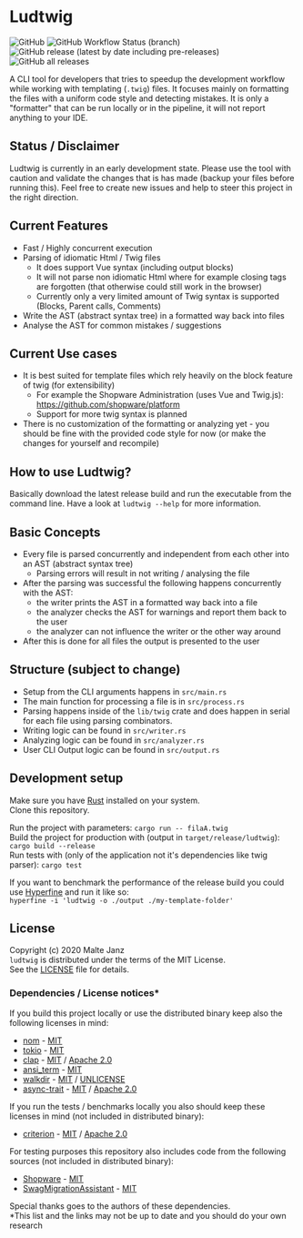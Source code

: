 # Ludtwig
![GitHub](https://img.shields.io/github/license/MalteJanz/ludtwig?color=blue&style=flat-square)
![GitHub Workflow Status (branch)](https://img.shields.io/github/workflow/status/MalteJanz/ludtwig/CI/main?label=CI&logo=GitHub%20Actions&logoColor=%23FFFFFF&style=flat-square)
![GitHub release (latest by date including pre-releases)](https://img.shields.io/github/v/release/MalteJanz/ludtwig?include_prereleases&logo=GitHub&style=flat-square)
![GitHub all releases](https://img.shields.io/github/downloads/MalteJanz/ludtwig/total?logo=GitHub&style=flat-square)

A CLI tool for developers that tries to speedup the development workflow while working with templating (`.twig`) files.
It focuses mainly on formatting the files with a uniform code style and detecting mistakes.
It is only a "formatter" that can be run locally or in the pipeline, it will not report anything to your IDE.

## Status / Disclaimer
Ludtwig is currently in an early development state.
Please use the tool with caution and validate the changes that is has made (backup your files before running this).
Feel free to create new issues and help to steer this project in the right direction.

## Current Features
- Fast / Highly concurrent execution
- Parsing of idiomatic Html / Twig files
  - It does support Vue syntax (including output blocks)
  - It will not parse non idiomatic Html where for example closing tags are forgotten (that otherwise could still work in the browser)
  - Currently only a very limited amount of Twig syntax is supported (Blocks, Parent calls, Comments)
- Write the AST (abstract syntax tree) in a formatted way back into files
- Analyse the AST for common mistakes / suggestions

## Current Use cases
- It is best suited for template files which rely heavily on the block feature of twig (for extensibility)
  - For example the Shopware Administration (uses Vue and Twig.js): https://github.com/shopware/platform
  - Support for more twig syntax is planned
- There is no customization of the formatting or analyzing yet - you should be fine with the provided code style for now (or make the changes for yourself and recompile)

## How to use Ludtwig?
Basically download the latest release build and run the executable from the command line.
Have a look at `ludtwig --help` for more information.

## Basic Concepts
- Every file is parsed concurrently and independent from each other into an AST (abstract syntax tree)
  - Parsing errors will result in not writing / analysing the file
- After the parsing was successful the following happens concurrently with the AST:
  - the writer prints the AST in a formatted way back into a file
  - the analyzer checks the AST for warnings and report them back to the user
  - the analyzer can not influence the writer or the other way around
- After this is done for all files the output is presented to the user

## Structure (subject to change)
- Setup from the CLI arguments happens in `src/main.rs`
- The main function for processing a file is in `src/process.rs`
- Parsing happens inside of the `lib/twig` crate and does happen in serial for each file using parsing combinators.
- Writing logic can be found in `src/writer.rs`
- Analyzing logic can be found in `src/analyzer.rs`
- User CLI Output logic can be found in `src/output.rs`

## Development setup
Make sure you have [Rust](https://www.rust-lang.org/) installed on your system.  
Clone this repository.

Run the project with parameters: `cargo run -- filaA.twig`  
Build the project for production with (output in `target/release/ludtwig`): `cargo build --release`  
Run tests with (only of the application not it's dependencies like twig parser): `cargo test`  

If you want to benchmark the performance of the release build you could use [Hyperfine](https://github.com/sharkdp/hyperfine)
and run it like so:  
`hyperfine -i 'ludtwig -o ./output ./my-template-folder'`

## License
Copyright (c) 2020 Malte Janz  
`ludtwig` is distributed under the terms of the MIT License.  
See the [LICENSE](./LICENSE) file for details.

### Dependencies / License notices*
If you build this project locally or use the distributed binary keep also the following licenses in mind:
- [nom](https://github.com/Geal/nom) - [MIT](https://github.com/Geal/nom/blob/master/LICENSE)
- [tokio](https://github.com/tokio-rs/tokio) - [MIT](https://github.com/tokio-rs/tokio/blob/master/LICENSE)
- [clap](https://github.com/clap-rs/clap) - [MIT](https://github.com/clap-rs/clap/blob/master/LICENSE-MIT) / [Apache 2.0](https://github.com/clap-rs/clap/blob/master/LICENSE-APACHE)
- [ansi_term](https://github.com/ogham/rust-ansi-term) - [MIT](https://github.com/ogham/rust-ansi-term/blob/master/LICENCE)
- [walkdir](https://github.com/BurntSushi/walkdir) - [MIT](https://github.com/BurntSushi/walkdir/blob/master/LICENSE-MIT) / [UNLICENSE](https://github.com/BurntSushi/walkdir/blob/master/UNLICENSE)
- [async-trait](https://github.com/dtolnay/async-trait) - [MIT](https://github.com/dtolnay/async-trait/blob/master/LICENSE-MIT) / [Apache 2.0](https://github.com/dtolnay/async-trait/blob/master/LICENSE-APACHE)

If you run the tests / benchmarks locally you also should keep these licenses in mind (not included in distributed binary):
- [criterion](https://github.com/bheisler/criterion.rs) - [MIT](https://github.com/bheisler/criterion.rs/blob/master/LICENSE-MIT) / [Apache 2.0](https://github.com/bheisler/criterion.rs/blob/master/LICENSE-APACHE)

For testing purposes this repository also includes code from the following sources (not included in distributed binary):
- [Shopware](https://github.com/shopware/platform) - [MIT](https://github.com/shopware/platform/blob/master/LICENSE)
- [SwagMigrationAssistant](https://github.com/shopware/SwagMigrationAssistant) - [MIT](https://github.com/shopware/SwagMigrationAssistant/blob/master/LICENSE)

Special thanks goes to the authors of these dependencies.  
*This list and the links may not be up to date and you should do your own research
